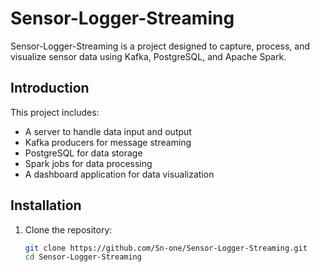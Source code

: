 # Sensor-Logger-Streaming

Sensor-Logger-Streaming is a project designed to capture, process, and visualize sensor data using Kafka, PostgreSQL, and Apache Spark.

## Introduction

This project includes:
- A server to handle data input and output
- Kafka producers for message streaming
- PostgreSQL for data storage
- Spark jobs for data processing
- A dashboard application for data visualization

## Installation

1. Clone the repository:
   ```sh
   git clone https://github.com/Sn-one/Sensor-Logger-Streaming.git
   cd Sensor-Logger-Streaming